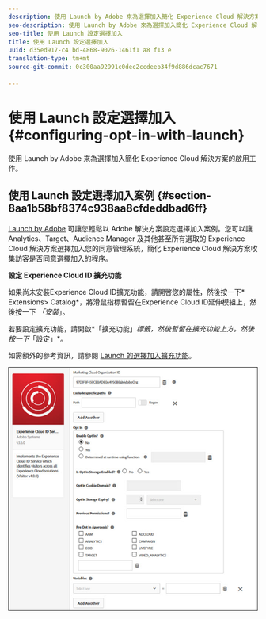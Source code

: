 ```yaml
---
description: 使用 Launch by Adobe 來為選擇加入簡化 Experience Cloud 解決方案的啟用工作。
seo-description: 使用 Launch by Adobe 來為選擇加入簡化 Experience Cloud 解決方案的啟用工作。
seo-title: 使用 Launch 設定選擇加入
title: 使用 Launch 設定選擇加入
uuid: d35ed917-c4 bd-4868-9026-1461f1 a8 f13 e
translation-type: tm+mt
source-git-commit: 0c300aa92991c0dec2ccdeeb34f9d886dcac7671

---
```



# 使用 Launch 設定選擇加入 {#configuring-opt-in-with-launch}

使用 Launch by Adobe 來為選擇加入簡化 Experience Cloud 解決方案的啟用工作。

## 使用 Launch 設定選擇加入案例 {#section-8aa1b58bf8374c938aa8cfdeddbad6ff}

[Launch by Adobe](https://docs.adobelaunch.com/) 可讓您輕鬆以 Adobe 解決方案設定選擇加入案例。您可以讓 Analytics、Target、Audience Manager 及其他甚至所有選取的 Experience Cloud 解決方案選擇加入您的同意管理系統，簡化 Experience Cloud 解決方案收集訪客是否同意選擇加入的程序。

**設定 Experience Cloud ID 擴充功能**

如果尚未安裝Experience Cloud ID擴充功能，請開啓您的屬性，然後按一下* Extensions&gt; Catalog*，將滑鼠指標暫留在Experience Cloud ID延伸模組上，然後按一下 *「安裝*」。

若要設定擴充功能，請開啟*「擴充功能」*標籤，然後暫留在擴充功能上方。然後按一下*「設定」*。

如需額外的參考資訊，請參閱 [Launch 的選擇加入擴充功能](https://docs.adobelaunch.com/extension-reference/web/experience-cloud-id-service-extension)。

![](assets/optin-launch.jpg)


